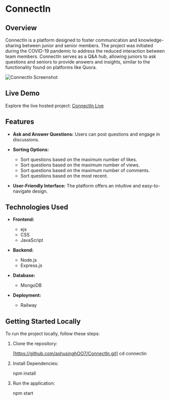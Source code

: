 # ConnectIn

## Overview

ConnectIn is a platform designed to foster communication and knowledge-sharing between junior and senior members. The project was initiated during the COVID-19 pandemic to address the reduced interaction between team members. ConnectIn serves as a Q&A hub, allowing juniors to ask questions and seniors to provide answers and insights, similar to the functionality found on platforms like Quora.

![ConnectIn Screenshot](link_to_screenshot_image)

## Live Demo

Explore the live hosted project: [ConnectIn Live](https://connectin-production-b261.up.railway.app/)

## Features

- **Ask and Answer Questions:** Users can post questions and engage in discussions.

- **Sorting Options:**
  - Sort questions based on the maximum number of likes.
  - Sort questions based on the maximum number of views.
  - Sort questions based on the maximum number of comments.
  - Sort questions based on the most recent.

- **User-Friendly Interface:** The platform offers an intuitive and easy-to-navigate design.

## Technologies Used

- **Frontend:**
  - ejs
  - CSS
  - JavaScript

- **Backend:**
  - Node.js
  - Express.js

- **Database:**
  - MongoDB

- **Deployment:**
  - Railway

## Getting Started Locally

To run the project locally, follow these steps:

1. Clone the repository:
   
   [https://github.com/ashusinghOO7/ConnectIn.git]
   cd connectin

2. Install Dependencies:

   npm install
   
4. Run the application:

   npm start
